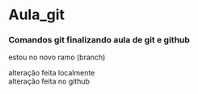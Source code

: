 # Aula_git
### Comandos git finalizando aula de git e github


estou no novo ramo (branch)

alteração feita localmente  
alteração feita no github
